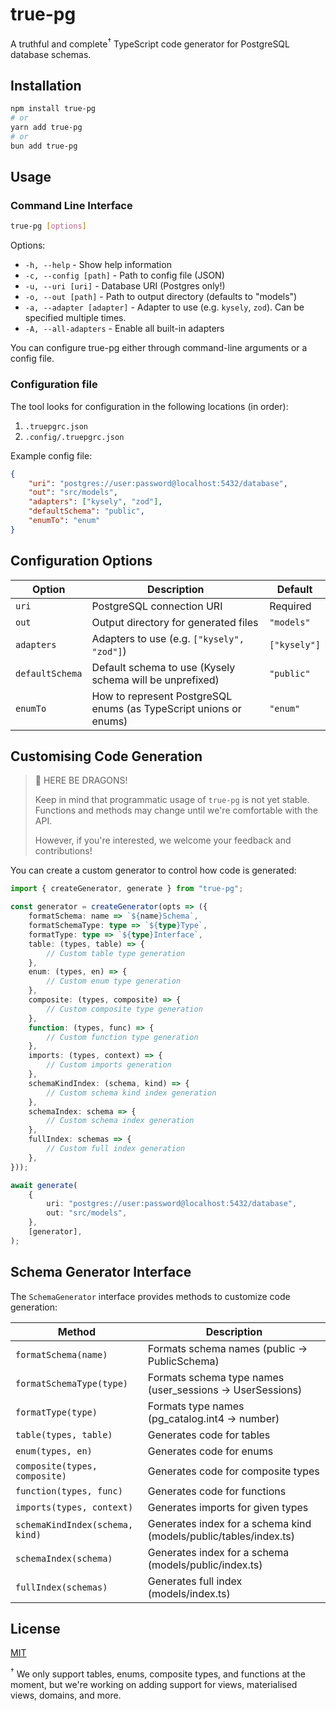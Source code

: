 # true-pg

A truthful and complete<sup>†</sup> TypeScript code generator for PostgreSQL database schemas.

## Installation

```bash
npm install true-pg
# or
yarn add true-pg
# or
bun add true-pg
```

## Usage

### Command Line Interface

```bash
true-pg [options]
```

Options:

- `-h, --help` - Show help information
- `-c, --config [path]` - Path to config file (JSON)
- `-u, --uri [uri]` - Database URI (Postgres only!)
- `-o, --out [path]` - Path to output directory (defaults to "models")
- `-a, --adapter [adapter]` - Adapter to use (e.g. `kysely`, `zod`). Can be specified multiple times.
- `-A, --all-adapters` - Enable all built-in adapters

You can configure true-pg either through command-line arguments or a config file.

### Configuration file

The tool looks for configuration in the following locations (in order):

1. `.truepgrc.json`
2. `.config/.truepgrc.json`

Example config file:

```json
{
	"uri": "postgres://user:password@localhost:5432/database",
	"out": "src/models",
	"adapters": ["kysely", "zod"],
	"defaultSchema": "public",
	"enumTo": "enum"
}
```

## Configuration Options

| Option          | Description                                                       | Default      |
| --------------- | ----------------------------------------------------------------- | ------------ |
| `uri`           | PostgreSQL connection URI                                         | Required     |
| `out`           | Output directory for generated files                              | `"models"`   |
| `adapters`      | Adapters to use (e.g. `["kysely", "zod"]`)                        | `["kysely"]` |
| `defaultSchema` | Default schema to use (Kysely schema will be unprefixed)          | `"public"`   |
| `enumTo`        | How to represent PostgreSQL enums (as TypeScript unions or enums) | `"enum"`     |

## Customising Code Generation

> 🔔 HERE BE DRAGONS!
>
> Keep in mind that programmatic usage of `true-pg` is not yet stable. Functions and methods may change until we're comfortable with the API.
>
> However, if you're interested, we welcome your feedback and contributions!

You can create a custom generator to control how code is generated:

```typescript
import { createGenerator, generate } from "true-pg";

const generator = createGenerator(opts => ({
	formatSchema: name => `${name}Schema`,
	formatSchemaType: type => `${type}Type`,
	formatType: type => `${type}Interface`,
	table: (types, table) => {
		// Custom table type generation
	},
	enum: (types, en) => {
		// Custom enum type generation
	},
	composite: (types, composite) => {
		// Custom composite type generation
	},
	function: (types, func) => {
		// Custom function type generation
	},
	imports: (types, context) => {
		// Custom imports generation
	},
	schemaKindIndex: (schema, kind) => {
		// Custom schema kind index generation
	},
	schemaIndex: schema => {
		// Custom schema index generation
	},
	fullIndex: schemas => {
		// Custom full index generation
	},
}));

await generate(
	{
		uri: "postgres://user:password@localhost:5432/database",
		out: "src/models",
	},
	[generator],
);
```

## Schema Generator Interface

The `SchemaGenerator` interface provides methods to customize code generation:

| Method                          | Description                                                       |
| ------------------------------- | ----------------------------------------------------------------- |
| `formatSchema(name)`            | Formats schema names (public -> PublicSchema)                     |
| `formatSchemaType(type)`        | Formats schema type names (user_sessions -> UserSessions)         |
| `formatType(type)`              | Formats type names (pg_catalog.int4 -> number)                    |
| `table(types, table)`           | Generates code for tables                                         |
| `enum(types, en)`               | Generates code for enums                                          |
| `composite(types, composite)`   | Generates code for composite types                                |
| `function(types, func)`         | Generates code for functions                                      |
| `imports(types, context)`       | Generates imports for given types                                 |
| `schemaKindIndex(schema, kind)` | Generates index for a schema kind (models/public/tables/index.ts) |
| `schemaIndex(schema)`           | Generates index for a schema (models/public/index.ts)             |
| `fullIndex(schemas)`            | Generates full index (models/index.ts)                            |

## License

[MIT](LICENSE)

<sup>†</sup> We only support tables, enums, composite types, and functions at the moment, but we're working on adding support for views, materialised views, domains, and more.
